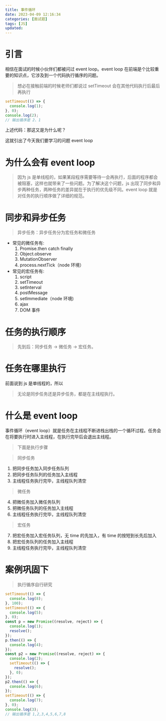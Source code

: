 ```yaml
---
title: 事件循环
date: 2023-04-09 12:16:34
categories: [面试题]
tags: [JS]
updated:
---
```


# 引言

相信在面试的时候小伙伴们都被问过 event loop。event loop 在前端是个比较重要的知识点，它涉及到一个代码执行循序的问题。

> 想必在接触前端的时候老师们都说过 setTimeout 会在其他代码执行后最后再执行

```javascript
setTimeout(() => {
  console.log(1);
}, 0);
console.log(2);
// 输出循序是 2、1
```

上述代码：那这又是为什么呢？

这就引出了今天我们要学习的问题 event loop

# 为什么会有 event loop

> 因为 js 是单线程的，如果某段程序需要等待一会再执行，后面的程序都会被阻塞，这样也就带来了一些问题。为了解决这个问题，js 出现了同步和异步两种任务，两种任务的差异就在于执行的优先级不同。event loop 就是对任务的执行顺序做了详细的规范。

# 同步和异步任务

> 异步任务：异步任务分为宏任务和微任务

- 常见的微任务有:
  1. Promise.then catch finally
  2. Object.observe
  3. MutationObserver
  4. process.nextTick（node 环境）
- 常见的宏任务有:
  1. script
  2. setTimeout
  3. setInterval
  4. postMessage
  5. setImmediate（node 环境)
  6. ajax
  7. DOM 事件

# 任务的执行顺序

> 先到后：同步任务 -> 微任务 -> 宏任务。

# 任务在哪里执行

前面说到 js 是单线程的，所以

> 无论是同步任务还是异步任务，都是在主线程执行。

# 什么是 event loop

事件循环（event loop）就是任务在主线程不断进栈出栈的一个循环过程。任务会在将要执行时进入主线程，在执行完毕后会退出主线程。

> 下面是执行步骤

> 同步任务

1. 把同步任务加入同步任务队列
2. 把同步任务队列的任务加入主线程
3. 主线程任务执行完毕，主线程队列清空

> 微任务

4. 把微任务加入微任务队列
5. 把微任务队列的任务加入主线程
6. 主线程任务执行完毕，主线程队列清空

> 宏任务

7. 把宏任务加入宏任务队列，无 time 的先加入，有 time 的按短到长先后加入
8. 把宏任务队列的任务加入主线程
9. 主线程任务执行完毕，主线程队列清空

# 案例巩固下

> 执行循序自行研究

```javascript
setTimeout(() => {
  console.log(8);
}, 100);
setTimeout(() => {
  console.log(5);
}, 0);
const p = new Promise((resolve, reject) => {
  console.log(1);
  resolve();
});
p.then(() => {
  console.log(4);
});
const p2 = new Promise((resolve, reject) => {
  console.log(2);
  setTimeout(() => {
    resolve();
  }, 0);
});
p2.then(() => {
  console.log(6);
});
setTimeout(() => {
  console.log(7);
}, 0);
console.log(3);
// 输出循序是 1,2,3,4,5,6,7,8
```
